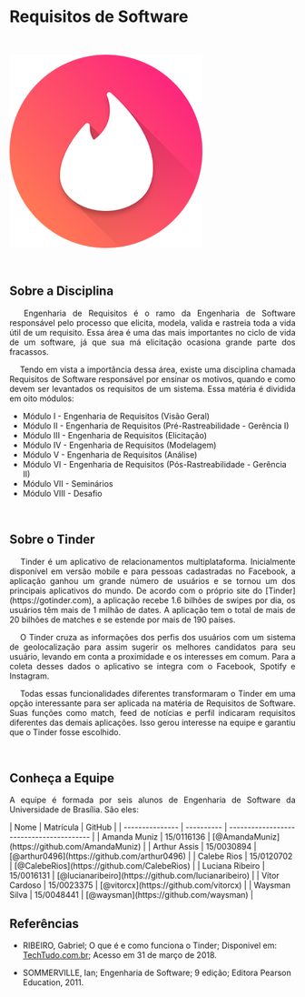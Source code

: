 # **Requisitos de Software**


<br>

![tinder](img/tinder.png)

<br>


## Sobre a Disciplina

<p align="justify">&emsp;
Engenharia de Requisitos é o ramo da Engenharia de Software responsável pelo processo que elicita, modela, valida e rastreia toda a vida útil de um requisito. Essa área é uma das mais importantes no ciclo de vida de um software, já que sua má elicitação ocasiona grande parte dos fracassos.
</p>

<p align="justify">&emsp;
Tendo em vista a importância dessa área, existe uma disciplina chamada Requisitos de Software responsável por ensinar os motivos, quando e como devem ser levantados os requisitos de um sistema.  Essa matéria é dividida em oito módulos:</p>

- Módulo I    -   Engenharia de Requisitos (Visão Geral)
- Módulo II   -   Engenharia de Requisitos (Pré-Rastreabilidade - Gerência I)
- Módulo III  -   Engenharia de Requisitos (Elicitação)
- Módulo IV   -   Engenharia de Requisitos (Modelagem)
- Módulo V    -   Engenharia de Requisitos (Análise)
- Módulo VI   -   Engenharia de Requisitos (Pós-Rastreabilidade - Gerência II)  
- Módulo VII  -   Seminários
- Módulo VIII -   Desafio

<br>

## Sobre o Tinder

<p align="justify">&emsp;
Tinder é um aplicativo de relacionamentos multiplataforma. Inicialmente disponível em versão mobile e para pessoas cadastradas no Facebook, a aplicação ganhou um grande número de usuários e se tornou um dos principais aplicativos do mundo. De acordo com o próprio site do [Tinder](https://gotinder.com), a aplicação recebe 1.6 bilhões de swipes por dia, os usuários têm mais de 1 milhão de dates. A aplicação tem o total de mais de 20 bilhões de matches e se estende por mais de 190 países.
</p>

<p align="justify">&emsp;
O Tinder cruza as informações dos perfis dos usuários com um sistema de geolocalização para assim sugerir os melhores candidatos para seu usuário, levando em conta a proximidade e os interesses em comum. Para a coleta desses dados o aplicativo se integra com o Facebook, Spotify e Instagram.
</p>
<p align="justify">&emsp;
Todas essas funcionalidades diferentes transformaram o Tinder em uma opção interessante para ser aplicada na matéria de Requisitos de Software. Suas funções como match, feed de notícias e perfil indicaram requisitos diferentes das demais aplicações. Isso gerou interesse na equipe e garantiu que o Tinder fosse escolhido.    
</p>
<br>

## Conheça a Equipe

<p align="justify">
A equipe é formada por seis alunos de Engenharia de Software da Universidade de Brasília. São eles:
</p>
| Nome            | Matrícula  | GitHub                                   |
| --------------- | ---------- | ---------------------------------------- |
| Amanda Muniz    | 15/0116136 | [@AmandaMuniz](https://github.com/AmandaMuniz) |
| Arthur Assis    | 15/0030894 | [@arthur0496](https://github.com/arthur0496) |
| Calebe Rios     | 15/0120702 | [@CalebeRios](https://github.com/CalebeRios) |
| Luciana Ribeiro | 15/0016131 | [@lucianaribeiro](https://github.com/lucianaribeiro) |
| Vítor Cardoso   | 15/0023375 | [@vitorcx](https://github.com/vitorcx)   |
| Waysman Silva   | 15/0048441 | [@waysman](https://github.com/waysman)   |

<br>


## Referências

- RIBEIRO, Gabriel; O que é e como funciona o Tinder; Disponivel em: [TechTudo.com.br](http://www.techtudo.com.br/dicas-e-tutoriais/noticia/2015/12/o-que-e-e-omo-funciona-o-tinder.html); Acesso em 31 de março de 2018.

- SOMMERVILLE, Ian; Engenharia de Software; 9 edição; Editora Pearson Education, 2011.
